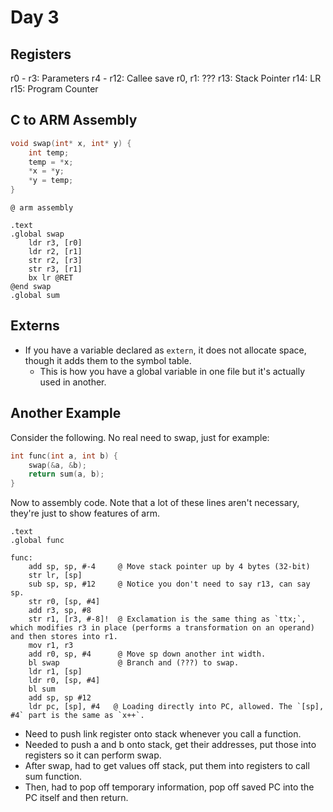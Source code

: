 # Day 3

## Registers
r0 - r3: Parameters
r4 - r12: Callee save
r0, r1: ???
r13: Stack Pointer
r14: LR
r15: Program Counter

## C to ARM Assembly

```c
void swap(int* x, int* y) {
    int temp;
    temp = *x;
    *x = *y;
    *y = temp;
}
```

```assembler
@ arm assembly

.text
.global swap
    ldr r3, [r0]
    ldr r2, [r1]
    str r2, [r3]
    str r3, [r1]
    bx lr @RET
@end swap
.global sum
```

## Externs
- If you have a variable declared as `extern`, it does not allocate space, though it adds them to the symbol table.
    - This is how you have a global variable in one file but it's actually used in another.

## Another Example
Consider the following. No real need to swap, just for example:
```c
int func(int a, int b) {
    swap(&a, &b);
    return sum(a, b);
}
```

Now to assembly code. Note that a lot of these lines aren't necessary, they're just to show features of arm.
```assembler
.text
.global func

func:
    add sp, sp, #-4     @ Move stack pointer up by 4 bytes (32-bit)
    str lr, [sp]
    sub sp, sp, #12     @ Notice you don't need to say r13, can say sp. 
    str r0, [sp, #4]
    add r3, sp, #8
    str r1, [r3, #-8]!  @ Exclamation is the same thing as `ttx;`, which modifies r3 in place (performs a transformation on an operand) and then stores into r1.
    mov r1, r3
    add r0, sp, #4      @ Move sp down another int width.
    bl swap             @ Branch and (???) to swap.
    ldr r1, [sp]
    ldr r0, [sp, #4]
    bl sum
    add sp, sp #12
    ldr pc, [sp], #4   @ Loading directly into PC, allowed. The `[sp], #4` part is the same as `x++`.
```

- Need to push link register onto stack whenever you call a function.
- Needed to push a and b onto stack, get their addresses, put those into registers so it can perform swap.
- After swap, had to get values off stack, put them into registers to call sum function.
- Then, had to pop off temporary information, pop off saved PC into the PC itself and then return.

